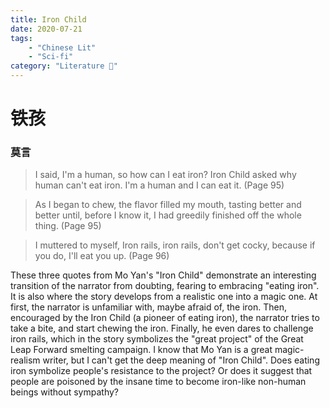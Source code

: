 ```yaml
---
title: Iron Child
date: 2020-07-21
tags: 
    - "Chinese Lit"
    - "Sci-fi"
category: "Literature 📖"
---
```


# 铁孩

### 莫言

> I said, I'm a human, so how can I eat iron? Iron Child asked why human can't eat iron. I'm a human and I can eat it. (Page 95)

> As I began to chew, the flavor filled my mouth, tasting better and better until, before I know it, I had greedily finished off the whole thing. (Page 95)

> I muttered to myself, Iron rails, iron rails, don't get cocky, because if you do, I'll eat you up. (Page 96)

These three quotes from Mo Yan's "Iron Child" demonstrate an interesting transition of the narrator from doubting, fearing to embracing "eating iron". It is also where the story develops from a realistic one into a magic one. At first, the narrator is unfamiliar with, maybe afraid of, the iron. Then, encouraged by the Iron Child (a pioneer of eating iron), the narrator tries to take a bite, and start chewing the iron. Finally, he even dares to challenge iron rails, which in the story symbolizes the "great project" of the Great Leap Forward smelting campaign. I know that Mo Yan is a great magic-realism writer, but I can't get the deep meaning of "Iron Child". Does eating iron symbolize people's resistance to the project? Or does it suggest that people are poisoned by the insane time to become iron-like non-human beings without sympathy?
